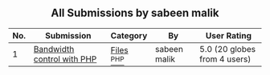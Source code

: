 ﻿<div align="center">

## All Submissions by sabeen malik

</div>

No.  | Submission | Category | By   | User Rating
---- | ---------- | -------- | ---- | -----------
1 | [Bandwidth control with PHP<br />](https://github.com/Planet-Source-Code/sabeen-malik-bandwidth-control-with-php__8-2224) | [Files<br /><sup>PHP</sup>](../ByCategory/files__8-2.md) | sabeen malik | 5.0 (20 globes from 4 users)
